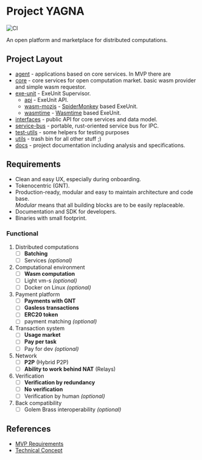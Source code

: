 # Project YAGNA

![CI](https://github.com/golemfactory/yagna/workflows/CI/badge.svg)

An open platform and marketplace for distributed computations.

## Project Layout

* [agent](agent) - applications based on core services. In MVP there are
* [core](core) - core services for open computation market.
basic wasm provider and simple wasm requestor.
* [exe-unit](exe-unit) -  ExeUnit Supervisor.
    * [api](exe-unit/api) - ExeUnit API.
    * [wasm-mozjs](exe-unit/wasm-mozjs) - [SpiderMonkey](https://github.com/servo/rust-mozjs) based ExeUnit.
    * [wasmtime](exe-unit/wasmtime) - [Wasmtime](https://github.com/bytecodealliance/wasmtime) based ExeUnit.
* [interfaces](interfaces) - public API for core services and data model.
* [service-bus](service-bus) - portable, rust-oriented service bus for IPC.
* [test-utils](test-utils) - some helpers for testing purposes
* [utils](utils) - trash bin for all other stuff ;)
* [docs](docs) - project documentation including analysis and specifications.

## Requirements

* Clean and easy UX, especially during onboarding.
* Tokenocentric (GNT).
* Production-ready, modular and easy to maintain architecture and code base.  
_Modular_ means that all building blocks are to be easily replaceable.
* Documentation and SDK for developers.
* Binaries with small footprint.

### Functional 

1. Distributed computations
    * [ ] **Batching**
    * [ ] Services _(optional)_
1. Computational environment
   * [ ] **Wasm computation**
   * [ ] Light vm-s _(optional)_
   * [ ] Docker on Linux _(optional)_
1. Payment platform
    * [ ] **Payments with GNT**
    * [ ] **Gasless transactions**
    * [ ] **ERC20 token**
    * [ ] payment matching _(optional)_
1. Transaction system
    * [ ] **Usage market**
    * [ ] **Pay per task**
    * [ ] Pay for dev _(optional)_
1. Network
    * [ ] **P2P** (Hybrid P2P) 
    * [ ] **Ability to work behind NAT** (Relays)
1. Verification
    * [ ] **Verification by redundancy**
    * [ ] **No verification**
    * [ ] Verification by human _(optional)_
1. Back compatibility
    * [ ] Golem Brass interoperability _(optional)_

## References

- [MVP Requirements](https://docs.google.com/document/d/1GZnZ725E_OIRkXzYJNlmafNGDDvR88LFaDpzAmio_nQ)
- [Technical Concept](https://docs.google.com/document/d/1Sdk-N_CmsXcxpXi1dQVSmbiQwxMF3w1nF82Xv0Vjw08)
